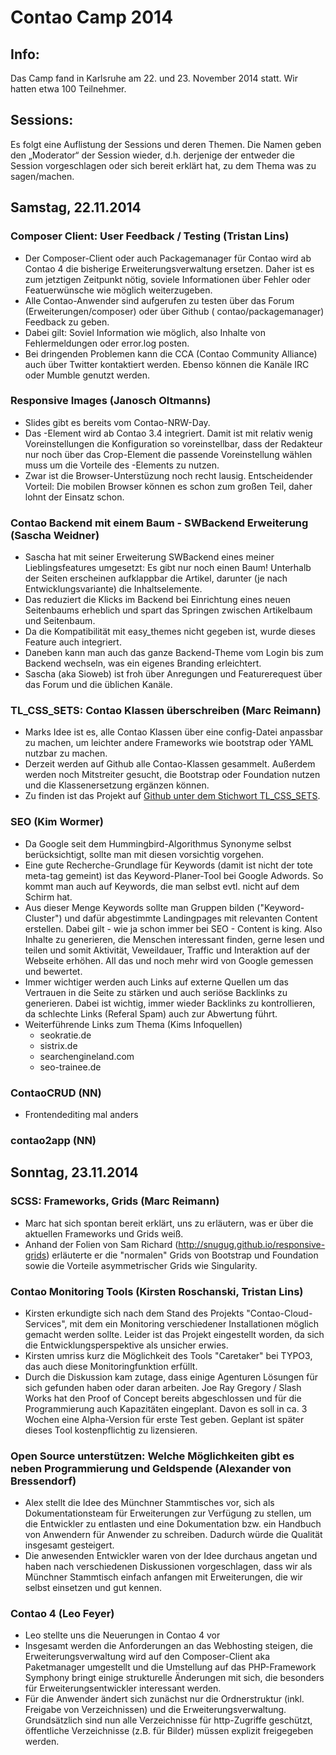 # Contao Camp 2014

## Info:

Das Camp fand in Karlsruhe am 22. und 23. November 2014 statt. Wir hatten etwa 100 Teilnehmer.

## Sessions:

Es folgt eine Auflistung der Sessions und deren Themen. Die Namen geben den
„Moderator“ der Session wieder, d.h. derjenige der entweder die Session
vorgeschlagen oder sich bereit erklärt hat, zu dem Thema was zu sagen/machen.

## Samstag, 22.11.2014

### Composer Client: User Feedback / Testing (Tristan Lins)

* Der Composer-Client oder auch Packagemanager für Contao wird ab Contao 4 die bisherige Erweiterungsverwaltung
  ersetzen. Daher ist es zum jetztigen Zeitpunkt nötig, soviele Informationen über Fehler oder Featuerwünsche wie
  möglich weiterzugeben.
* Alle Contao-Anwender sind aufgerufen zu testen über das Forum (Erweiterungen/composer) oder über Github (
  contao/packagemanager) Feedback zu geben.
* Dabei gilt: Soviel Information wie möglich, also Inhalte von Fehlermeldungen oder error.log posten.
* Bei dringenden Problemen kann die CCA (Contao Community Alliance) auch über Twitter kontaktiert werden. Ebenso können
  die Kanäle IRC oder Mumble genutzt werden.

### Responsive Images (Janosch Oltmanns)

* Slides gibt es bereits vom Contao-NRW-Day.
* Das <picture>-Element wird ab Contao 3.4 integriert. Damit ist mit relativ wenig Voreinstellungen die Konfiguration so
  voreinstellbar, dass der Redakteur nur noch über das Crop-Element die passende Voreinstellung wählen muss um die
  Vorteile des <picture>-Elements zu nutzen.
* Zwar ist die Browser-Unterstüzung noch recht lausig. Entscheidender Vorteil: Die mobilen Browser können es schon zum
  großen Teil, daher lohnt der Einsatz schon.

### Contao Backend mit einem Baum - SWBackend Erweiterung (Sascha Weidner)

* Sascha hat mit seiner Erweiterung SWBackend eines meiner Lieblingsfeatures umgesetzt: Es gibt nur noch einen Baum!
  Unterhalb der Seiten erscheinen aufklappbar die Artikel, darunter (je nach Entwicklungsvariante) die Inhaltselemente.
* Das reduziert die Klicks im Backend bei Einrichtung eines neuen Seitenbaums erheblich und spart das Springen zwischen
  Artikelbaum und Seitenbaum.
* Da die Kompatibilität mit easy_themes nicht gegeben ist, wurde dieses Feature auch integriert.
* Daneben kann man auch das ganze Backend-Theme vom Login bis zum Backend wechseln, was ein eigenes Branding
  erleichtert.
* Sascha (aka Sioweb) ist froh über Anregungen und Featurerequest über das Forum und die üblichen Kanäle.

### TL_CSS_SETS: Contao Klassen überschreiben (Marc Reimann)

* Marks Idee ist es, alle Contao Klassen über eine config-Datei anpassbar zu machen, um leichter andere Frameworks wie
  bootstrap oder YAML nutzbar zu machen.
* Derzeit werden auf Github alle Contao-Klassen gesammelt. Außerdem werden noch Mitstreiter gesucht, die Bootstrap oder
  Foundation nutzen und die Klassenersetzung ergänzen können.
* Zu finden ist das Projekt
  auf [Github unter dem Stichwort TL_CSS_SETS](https://gist.github.com/MacKP/9c78cf586db37cf53ce0).

### SEO (Kim Wormer)

* Da Google seit dem Hummingbird-Algorithmus Synonyme selbst berücksichtigt, sollte man mit diesen vorsichtig vorgehen.
* Eine gute Recherche-Grundlage für Keywords (damit ist nicht der tote meta-tag gemeint) ist das Keyword-Planer-Tool bei
  Google Adwords. So kommt man auch auf Keywords, die man selbst evtl. nicht auf dem Schirm hat.
* Aus dieser Menge Keywords sollte man Gruppen bilden ("Keyword-Cluster") und dafür abgestimmte Landingpages mit
  relevanten Content erstellen. Dabei gilt - wie ja schon immer bei SEO - Content is king. Also Inhalte zu generieren,
  die Menschen interessant finden, gerne lesen und teilen und somit Aktivität, Veweildauer, Traffic und Interaktion auf
  der Webseite erhöhen. All das und noch mehr wird von Google gemessen und bewertet.
* Immer wichtiger werden auch Links auf externe Quellen um das Vertrauen in die Seite zu stärken und auch seriöse
  Backlinks zu generieren. Dabei ist wichtig, immer wieder Backlinks zu kontrollieren, da schlechte Links (Referal Spam)
  auch zur Abwertung führt.
* Weiterführende Links zum Thema (Kims Infoquellen)
    * seokratie.de
    * sistrix.de
    * searchengineland.com
    * seo-trainee.de

### ContaoCRUD (NN)

* Frontendediting mal anders

### contao2app (NN)


## Sonntag, 23.11.2014

### SCSS: Frameworks, Grids (Marc Reimann)

* Marc hat sich spontan bereit erklärt, uns zu erläutern, was er über die aktuellen Frameworks und Grids weiß.
* Anhand der Folien von Sam Richard (http://snugug.github.io/responsive-grids) erläuterte er die "normalen" Grids von
  Bootstrap und Foundation sowie die Vorteile asymmetrischer Grids wie Singularity.

### Contao Monitoring Tools (Kirsten Roschanski, Tristan Lins)

* Kirsten erkundigte sich nach dem Stand des Projekts "Contao-Cloud-Services", mit dem ein Monitoring verschiedener
  Installationen möglich gemacht werden sollte. Leider ist das Projekt eingestellt worden, da sich die
  Entwicklungsperspektive als unsicher erwies.
* Kirsten umriss kurz die Möglichkeit des Tools "Caretaker" bei TYPO3, das auch diese Monitoringfunktion erfüllt.
* Durch die Diskussion kam zutage, dass einige Agenturen Lösungen für sich gefunden haben oder daran arbeiten. Joe Ray
  Gregory / Slash Works hat den Proof of Concept bereits abgeschlossen und für die Programmierung auch Kapazitäten
  eingeplant. Davon es soll in ca. 3 Wochen eine Alpha-Version für erste Test geben. Geplant ist später dieses Tool
  kostenpflichtig zu lizensieren.

### Open Source unterstützen: Welche Möglichkeiten gibt es neben Programmierung und Geldspende (Alexander von Bressendorf)

* Alex stellt die Idee des Münchner Stammtisches vor, sich als Dokumentationsteam für Erweiterungen zur Verfügung zu
  stellen, um die Entwickler zu entlasten und eine Dokumentation bzw. ein Handbuch von Anwendern für Anwender zu
  schreiben. Dadurch würde die Qualität insgesamt gesteigert.
* Die anwesenden Entwickler waren von der Idee durchaus angetan und haben nach verschiedenen Diskussionen vorgeschlagen,
  dass wir als Münchner Stammtisch einfach anfangen mit Erweiterungen, die wir selbst einsetzen und gut kennen.

### Contao 4 (Leo Feyer)

* Leo stellte uns die Neuerungen in Contao 4 vor
* Insgesamt werden die Anforderungen an das Webhosting steigen, die Erweiterungsverwaltung wird auf den Composer-Client
  aka Paketmanager umgestellt und die Umstellung auf das PHP-Framework Symphony bringt einige strukturelle Änderungen
  mit sich, die besonders für Erweiterungsentwickler interessant werden.
* Für die Anwender ändert sich zunächst nur die Ordnerstruktur (inkl. Freigabe von Verzeichnissen) und die
  Erweiterungsverwaltung. Grundsätzlich sind nun alle Verzeichnisse für http-Zugriffe geschützt, öffentliche
  Verzeichnisse (z.B. für Bilder) müssen explizit freigegeben werden.


